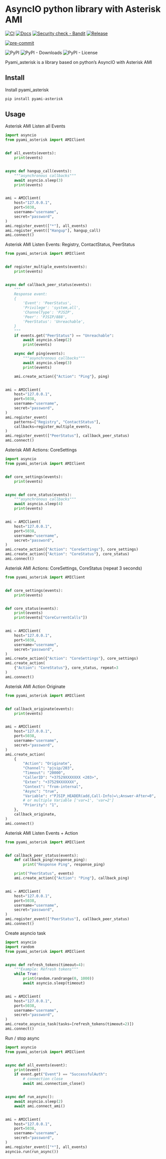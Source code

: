 AsyncIO python library with Asterisk AMI
========================================

[![CI](https://github.com/VCTLabs/pyami_asterisk/actions/workflows/ci.yml/badge.svg)](https://github.com/VCTLabs/pyami_asterisk/actions/workflows/ci.yml)
[![Docs](https://github.com/VCTLabs/pyami_asterisk/actions/workflows/sphinx.yml/badge.svg)](https://github.com/VCTLabs/pyami_asterisk/actions/workflows/sphinx.yml)
[![Security check - Bandit](https://github.com/VCTLabs/pyami_asterisk/actions/workflows/bandit.yml/badge.svg)](https://github.com/VCTLabs/pyami_asterisk/actions/workflows/bandit.yml)
[![Release](https://github.com/VCTLabs/pyami_asterisk/actions/workflows/release.yml/badge.svg)](https://github.com/VCTLabs/pyami_asterisk/actions/workflows/release.yml)

[![pre-commit](https://img.shields.io/badge/pre--commit-enabled-brightgreen?logo=pre-commit&amp;logoColor=white)](https://github.com/pre-commit/pre-commit)

![PyPI](https://img.shields.io/pypi/v/pyami_asterisk)
![PyPI - Downloads](https://img.shields.io/pypi/dm/pyami_asterisk?color=green)
![PyPI - License](https://img.shields.io/pypi/l/pyami-asterisk?color=green)

Pyami_asterisk is a library based on python’s AsyncIO with Asterisk AMI

Install
-------

Install pyami_asterisk

```bash
pip install pyami-asterisk
```

Usage
-----

Asterisk AMI Listen all Events

```python
import asyncio
from pyami_asterisk import AMIClient


def all_events(events):
    print(events)


async def hangup_call(events):
    """asynchronous callbacks"""
    await asyncio.sleep(3)
    print(events)


ami = AMIClient(
    host="127.0.0.1",
    port=5038,
    username="username",
    secret="password",
)
ami.register_event(["*"], all_events)
ami.register_event(["Hangup"], hangup_call)
ami.connect()
```

Asterisk AMI Listen Events: Registry, ContactStatus, PeerStatus

```python
from pyami_asterisk import AMIClient


def register_multiple_events(events):
    print(events)


async def callback_peer_status(events):
    """
    Response event:
    {
        'Event': 'PeerStatus',
        'Privilege': 'system,all',
        'ChannelType': 'PJSIP',
        'Peer': 'PJSIP/888',
        'PeerStatus': 'Unreachable',
    }
    """
    if events.get("PeerStatus") == "Unreachable":
        await asyncio.sleep(2)
        print(events)

    async def ping(events):
        """asynchronous callbacks"""
        await asyncio.sleep(3)
        print(events)

    ami.create_action({"Action": "Ping"}, ping)


ami = AMIClient(
    host="127.0.0.1",
    port=5038,
    username="username",
    secret="password",
)
ami.register_event(
    patterns=["Registry", "ContactStatus"],
    callbacks=register_multiple_events,
)
ami.register_event(["PeerStatus"], callback_peer_status)
ami.connect()
```

Asterisk AMI Actions: CoreSettings

```python
import asyncio
from pyami_asterisk import AMIClient


def core_settings(events):
    print(events)


async def core_status(events):
    """asynchronous callbacks"""
    await asyncio.sleep(4)
    print(events)


ami = AMIClient(
    host="127.0.0.1",
    port=5038,
    username="username",
    secret="password",
)
ami.create_action({"Action": "CoreSettings"}, core_settings)
ami.create_action({"Action": "CoreStatus"}, core_status)
ami.connect()
```

Asterisk AMI Actions: CoreSettings, CoreStatus (repeat 3 seconds)

```python
from pyami_asterisk import AMIClient


def core_settings(events):
    print(events)


def core_status(events):
    print(events)
    print(events["CoreCurrentCalls"])


ami = AMIClient(
    host="127.0.0.1",
    port=5038,
    username="username",
    secret="password",
)
ami.create_action({"Action": "CoreSettings"}, core_settings)
ami.create_action(
    {"Action": "CoreStatus"}, core_status, repeat=3
)
ami.connect()
```

Asterisk AMI Action Originate

```python
from pyami_asterisk import AMIClient


def callback_originate(events):
    print(events)


ami = AMIClient(
    host="127.0.0.1",
    port=5038,
    username="username",
    secret="password",
)
ami.create_action(
    {
        "Action": "Originate",
        "Channel": "pjsip/203",
        "Timeout": "20000",
        "CallerID": "+37529XXXXXXX <203>",
        "Exten": "+37529XXXXXXX",
        "Context": "from-internal",
        "Async": "true",
        "Variable": r"PJSIP_HEADER(add,Call-Info)=\;Answer-After=0",
        # or multiple Variable ['var=1', 'var=2']
        "Priority": "1",
    },
    callback_originate,
)
ami.connect()
```

Asterisk AMI Listen Events + Action

```python
from pyami_asterisk import AMIClient


def callback_peer_status(events):
    def callback_ping(response_ping):
        print("Response Ping", response_ping)

    print("PeerStatus", events)
    ami.create_action({"Action": "Ping"}, callback_ping)


ami = AMIClient(
    host="127.0.0.1",
    port=5038,
    username="username",
    secret="password",
)
ami.register_event(["PeerStatus"], callback_peer_status)
ami.connect()
```

Create asyncio task

``` python
import asyncio
import random
from pyami_asterisk import AMIClient


async def refresh_tokens(timeout=4):
    """Example: Refresh tokens"""
    while True:
        print(random.randrange(0, 1000))
        await asyncio.sleep(timeout)


ami = AMIClient(
    host="127.0.0.1",
    port=5038,
    username="username",
    secret="password",
)
ami.create_asyncio_task(tasks=[refresh_tokens(timeout=2)])
ami.connect()
```

Run / stop async

``` python
import asyncio
from pyami_asterisk import AMIClient


async def all_events(event):
    print(event)
    if event.get("Event") == "SuccessfulAuth":
        # connection close
        await ami.connection_close()


async def run_async():
    await asyncio.sleep(2)
    await ami.connect_ami()


ami = AMIClient(
    host="127.0.0.1",
    port=5038,
    username="username",
    secret="password",
)
ami.register_event(["*"], all_events)
asyncio.run(run_async())
```

